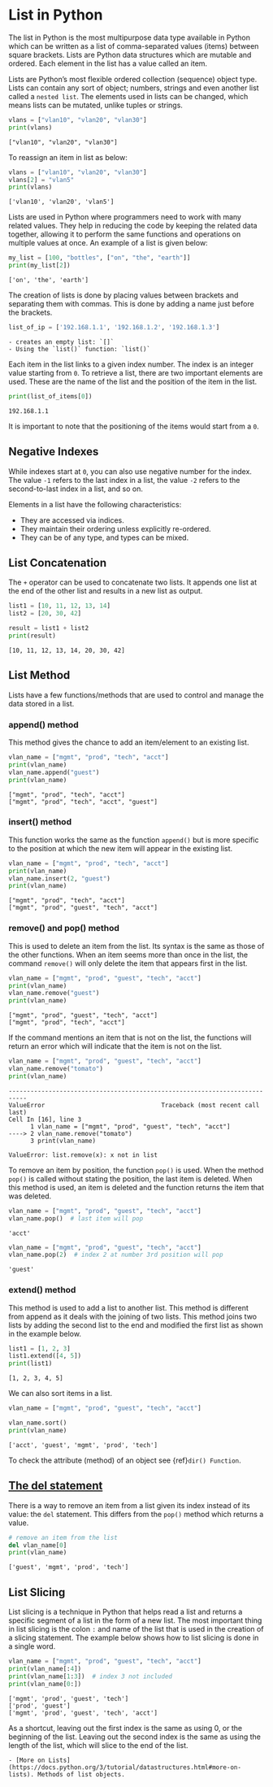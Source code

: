 # List in Python

The list in Python is the most multipurpose data type available in Python which can be written as a list of comma-separated values (items) between square brackets. Lists are Python data structures which are mutable and ordered. Each element in the list has a value called an item.

Lists are Python’s most flexible ordered collection (sequence) object type. Lists can contain any sort of object; numbers, strings and even another list called a `nested list`. The elements used in lists can be changed, which means lists can be mutated, unlike tuples or strings.

```py
vlans = ["vlan10", "vlan20", "vlan30"]
print(vlans)
```

```console
["vlan10", "vlan20", "vlan30"]
```

To reassign an item in list as below:

```py
vlans = ["vlan10", "vlan20", "vlan30"]
vlans[2] = "vlan5"
print(vlans)
```

```console
['vlan10', 'vlan20', 'vlan5']
```

Lists are used in Python where programmers need to work with many related values. They help in reducing the code by keeping the related data together, allowing it to perform the same functions and operations on multiple values at once. An example of a list is given below:

```py
my_list = [100, "bottles", ["on", "the", "earth"]]
print(my_list[2])
```

```console
['on', 'the', 'earth']
```

The creation of lists is done by placing values between brackets and separating them with commas. This is done by adding a name just before the brackets.

```py
list_of_ip = ['192.168.1.1', '192.168.1.2', '192.168.1.3']
```

```{Note} There are several ways to create a list:
- creates an empty list: `[]`
- Using the `list()` function: `list()`
```

Each item in the list links to a given index number. The index is an integer value starting from `0`. To retrieve a list, there are two important elements are used. These are the name of the list and the position of the item in the list.

```py
print(list_of_items[0])
```

```console
192.168.1.1
```

It is important to note that the positioning of the items would start from a `0`.

## Negative Indexes

While indexes start at `0`, you can also use negative number for the index. The value `-1` refers to the last index in a list, the value `-2` refers to the second-to-last index in a list, and so on.

Elements in a list have the following characteristics:

- They are accessed via indices.
- They maintain their ordering unless explicitly re-ordered.
- They can be of any type, and types can be mixed.

## List Concatenation

The `+` operator can be used to concatenate two lists. It appends one list at the end of the other list and results in a new list as output.

```py
list1 = [10, 11, 12, 13, 14] 
list2 = [20, 30, 42] 

result = list1 + list2
print(result) 
```

```console
[10, 11, 12, 13, 14, 20, 30, 42]
```

## List Method

Lists have a few functions/methods that are used to control and manage the data stored in a list.

### append() method

This method gives the chance to add an item/element to an existing list.

```py
vlan_name = ["mgmt", "prod", "tech", "acct"]
print(vlan_name)
vlan_name.append("guest")
print(vlan_name)
```

```console
["mgmt", "prod", "tech", "acct"]
["mgmt", "prod", "tech", "acct", "guest"]
```

### insert() method

This function works the same as the function `append()` but is more specific to the position at which the new item will appear in the existing list.

```py
vlan_name = ["mgmt", "prod", "tech", "acct"]
print(vlan_name)
vlan_name.insert(2, "guest")
print(vlan_name)
```

```console
["mgmt", "prod", "tech", "acct"]
["mgmt", "prod", "guest", "tech", "acct"]
```

### remove() and pop() method

This is used to delete an item from the list. Its syntax is the same as those of the other functions. When an item seems more than once in the list, the command `remove()` will only delete the item that appears first in the list.

```py
vlan_name = ["mgmt", "prod", "guest", "tech", "acct"]
print(vlan_name)
vlan_name.remove("guest")
print(vlan_name)
```

```console
["mgmt", "prod", "guest", "tech", "acct"]
["mgmt", "prod", "tech", "acct"]
```

If the command mentions an item that is not on the list, the functions will return an error which will indicate that the item is not on the list.

```py
vlan_name = ["mgmt", "prod", "guest", "tech", "acct"]
vlan_name.remove("tomato")
print(vlan_name)
```

```console
---------------------------------------------------------------------------
ValueError                                Traceback (most recent call last)
Cell In [16], line 3
      1 vlan_name = ["mgmt", "prod", "guest", "tech", "acct"]
----> 2 vlan_name.remove("tomato")
      3 print(vlan_name)

ValueError: list.remove(x): x not in list
```

To remove an item by position, the function `pop()` is used. When the method `pop()` is called without stating the position, the last item is deleted. When this method is used, an item is deleted and the function returns the item that was deleted.

```py
vlan_name = ["mgmt", "prod", "guest", "tech", "acct"]
vlan_name.pop()  # last item will pop
```

```console
'acct'
```

```py
vlan_name = ["mgmt", "prod", "guest", "tech", "acct"]
vlan_name.pop(2)  # index 2 at number 3rd position will pop
```

```console
'guest'
```

### extend() method

This method is used to add a list to another list. This method is different from append as it deals with the joining of two lists. This method joins two lists by adding the second list to the end and modified the first list as shown in the example below.

```py
list1 = [1, 2, 3]
list1.extend([4, 5])
print(list1)
```

```console
[1, 2, 3, 4, 5]
```

We can also sort items in a list.

```py
vlan_name = ["mgmt", "prod", "guest", "tech", "acct"]
```

```py
vlan_name.sort()
print(vlan_name)
```

```console
['acct', 'guest', 'mgmt', 'prod', 'tech']
```

To check the attribute (method) of an object see {ref}`dir() Function`.

## [The del statement](https://docs.python.org/3/tutorial/datastructures.html#the-del-statement)

There is a way to remove an item from a list given its index instead of its value: the `del` statement. This differs from the `pop()` method which returns a value.

```py
# remove an item from the list
del vlan_name[0]
print(vlan_name)
```

```console
['guest', 'mgmt', 'prod', 'tech']
```

## List Slicing

List slicing is a technique in Python that helps read a list and returns a specific segment of a list in the form of a new list. The most important thing in list slicing is the colon `:` and name of the list that is used in the creation of a slicing statement. The example below shows how to list slicing is done in a single word.

```py
vlan_name = ["mgmt", "prod", "guest", "tech", "acct"]
print(vlan_name[:4])
print(vlan_name[1:3])  # index 3 not included
print(vlan_name[0:])
```

```console
['mgmt', 'prod', 'guest', 'tech']
['prod', 'guest']
['mgmt', 'prod', 'guest', 'tech', 'acct']
```

As a shortcut, leaving out the first index is the same as using 0, or the beginning of the list. Leaving out the second index is the same as using the length of the list, which will slice to the end of the list.

```{seealso}
- [More on Lists](https://docs.python.org/3/tutorial/datastructures.html#more-on-lists). Methods of list objects.
```
